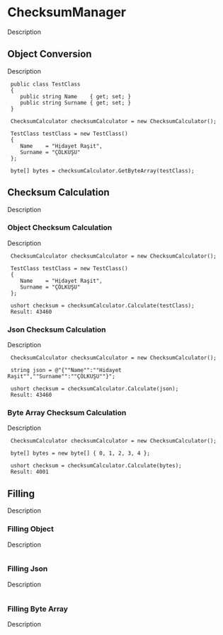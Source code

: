 # ChecksumManager

Description

## Object Conversion

Description

```
 public class TestClass
 {
    public string Name    { get; set; }
    public string Surname { get; set; }
 } 
 
 ChecksumCalculator checksumCalculator = new ChecksumCalculator();

 TestClass testClass = new TestClass()
 {
    Name    = "Hidayet Raşit",
    Surname = "ÇÖLKUŞU"
 };

 byte[] bytes = checksumCalculator.GetByteArray(testClass); 
```

## Checksum Calculation

Description

###  Object Checksum Calculation

Description

``` 
 ChecksumCalculator checksumCalculator = new ChecksumCalculator();

 TestClass testClass = new TestClass()
 {
    Name    = "Hidayet Raşit",
    Surname = "ÇÖLKUŞU"
 };

 ushort checksum = checksumCalculator.Calculate(testClass);
 Result: 43460
```


###  Json Checksum Calculation

Description

```
 ChecksumCalculator checksumCalculator = new ChecksumCalculator();
                        
 string json = @"{""Name"":""Hidayet Raşit"",""Surname"":""ÇÖLKUŞU""}";

 ushort checksum = checksumCalculator.Calculate(json);
 Result: 43460
```

###  Byte Array Checksum Calculation

Description

```
 ChecksumCalculator checksumCalculator = new ChecksumCalculator();
                        
 byte[] bytes = new byte[] { 0, 1, 2, 3, 4 };

 ushort checksum = checksumCalculator.Calculate(bytes);
 Result: 4001
```


## Filling

Description

###  Filling Object

Description

```
```

###  Filling Json
Description

```
```

###  Filling Byte Array
Description

```
```
